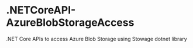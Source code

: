 # .NETCoreAPI-AzureBlobStorageAccess
.NET Core APIs to access Azure Blob Storage using Stowage dotnet library
